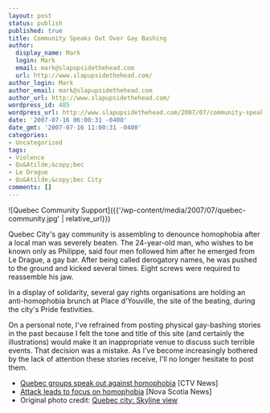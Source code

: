 ```yaml
---
layout: post
status: publish
published: true
title: Community Speaks Out Over Gay Bashing
author:
  display_name: Mark
  login: Mark
  email: mark@slapupsidethehead.com
  url: http://www.slapupsidethehead.com/
author_login: Mark
author_email: mark@slapupsidethehead.com
author_url: http://www.slapupsidethehead.com/
wordpress_id: 485
wordpress_url: http://www.slapupsidethehead.com/2007/07/community-speaks-out/
date: '2007-07-16 06:00:31 -0400'
date_gmt: '2007-07-16 11:00:31 -0400'
categories:
- Uncategorized
tags:
- Violence
- Qu&Atilde;&copy;bec
- Le Drague
- Qu&Atilde;&copy;bec City
comments: []
---
```

![Quebec Community Support]({{'/wp-content/media/2007/07/quebec-community.jpg' | relative_url}})

Quebec City's gay community is assembling to denounce homophobia after a local man was severely beaten. The 24-year-old man, who wishes to be known only as Philippe, said four men followed him after he emerged from Le Drague, a gay bar. After being called derogatory names, he was pushed to the ground and kicked several times. Eight screws were required to reassemble his jaw.

In a display of solidarity, several gay rights organisations are holding an anti-homophobia brunch at Place d'Youville, the site of the beating, during the city's Pride festivities.

On a personal note, I've refrained from posting physical gay-bashing stories in the past because I felt the tone and title of this site (and certainly the illustrations) would make it an inappropriate venue to discuss such terrible events. That decision was a mistake. As I've become increasingly bothered by the lack of attention these stories receive, I'll no longer hesitate to post them.

- [Quebec groups speak out against homophobia](http://www.ctv.ca/servlet/ArticleNews/story/CTVNews/20070714/que_homophobia_070714/20070714?hub=Canada) [CTV News]
- [Attack leads to focus on homophobia](http://thechronicleherald.ca/Canada/847467.html) [Nova Scotia News]
- Original photo credit: [Quebec city: Skyline view](http://en.wikipedia.org/wiki/Image:11274180398712.jpg)
